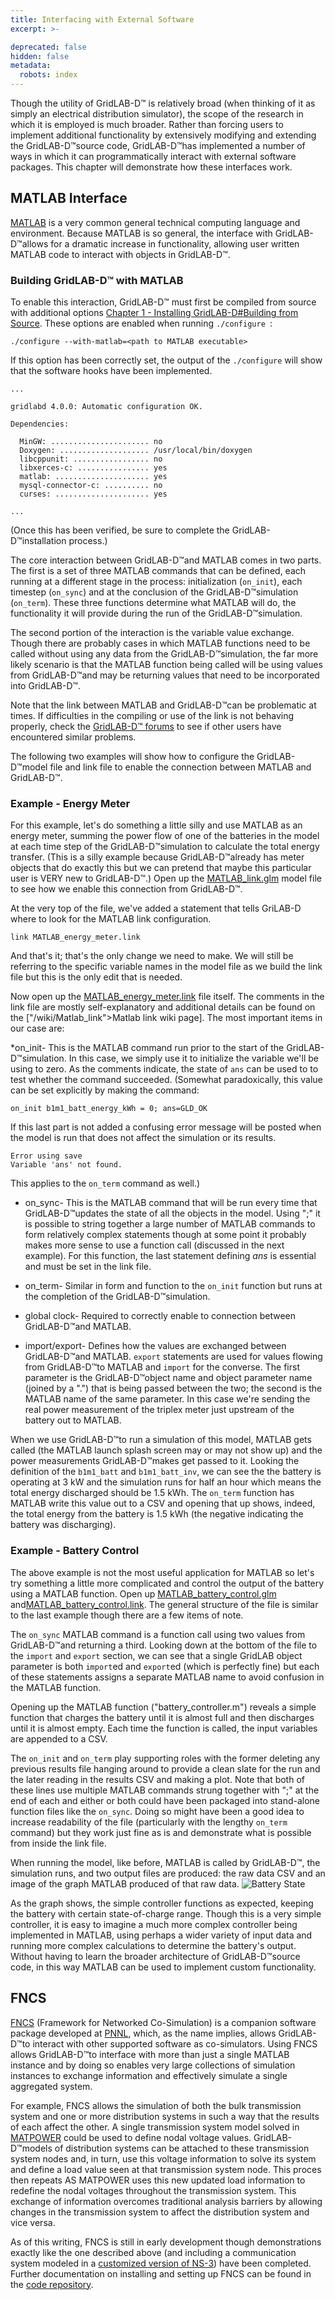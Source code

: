 ```yaml
---
title: Interfacing with External Software
excerpt: >-

deprecated: false
hidden: false
metadata:
  robots: index
---
```


Though the utility of GridLAB-D™ is relatively broad (when thinking of it as simply an electrical distribution simulator), the scope of the research in which it is employed is much broader. Rather than forcing users to implement additional functionality by extensively modifying and extending the GridLAB-D™source code, GridLAB-D™has implemented a number of ways in which it can programmatically interact with external software packages. This chapter will demonstrate how these interfaces work.

## MATLAB Interface

[MATLAB](http://www.mathworks.com/products/matlab/) is a very common general technical computing language and environment. Because MATLAB is so general, the interface with GridLAB-D™allows for a dramatic increase in functionality, allowing user written MATLAB code to interact with objects in GridLAB-D™.

### Building GridLAB-D™ with MATLAB

To enable this interaction, GridLAB-D™ must first be compiled from source with additional options [Chapter 1 - Installing GridLAB-D#Building from Source]("Installing_GridLAB-D#Building_from_Source). These options are enabled when running `./configure `:

```
./configure --with-matlab=<path to MATLAB executable>
```

If this option has been correctly set, the output of the `./configure` will show that the software hooks have been implemented.

```
...

gridlabd 4.0.0: Automatic configuration OK.

Dependencies:

  MinGW: ...................... no
  Doxygen: .................... /usr/local/bin/doxygen
  libcppunit: ................. no
  libxerces-c: ................ yes
  matlab: ..................... yes
  mysql-connector-c: .......... no
  curses: ..................... yes

...
```

(Once this has been verified, be sure to complete the GridLAB-D™installation process.)

The core interaction between GridLAB-D™and MATLAB comes in two parts. The first is a set of three MATLAB commands that can be defined, each running at a different stage in the process: initialization (`on_init`), each timestep (`on_sync`) and at the conclusion of the GridLAB-D™simulation (`on_term`). These three functions determine what MATLAB will do, the functionality it will provide during the run of the GridLAB-D™simulation. 

The second portion of the interaction is the variable value exchange. Though there are probably cases in which MATLAB functions need to be called without using any data from the GridLAB-D™simulation, the far more likely scenario is that the MATLAB function being called will be using values from GridLAB-D™and may be returning values that need to be incorporated into GridLAB-D™. 

Note that the link between MATLAB and GridLAB-D™can be problematic at times. If difficulties in the compiling or use of the link is not behaving properly, check the [GridLAB-D™ forums](https://sourceforge.net/p/gridlab-d/discussion/842562/) to see if other users have encountered similar problems.

The following two examples will show how to configure the GridLAB-D™model file and link file to enable the connection between MATLAB and GridLAB-D™.

### Example - Energy Meter

For this example, let's do something a little silly and use MATLAB as an energy meter, summing the power flow of one of the batteries in the model at each time step of the GridLAB-D™simulation to calculate the total energy transfer. (This is a silly example because GridLAB-D™already has meter objects that do exactly this but we can pretend that maybe this particular user is VERY new to GridLAB-D™.) Open up the [MATLAB_link.glm](https://github.com/gridlab-d/course/blob/master/Tutorial/Chapter%209%20-%20Interfacing%20with%20External%20Software/MATLAB%20Link/MATLAB_link) model file to see how we enable this connection from GridLAB-D™.

At the very top of the file, we've added a statement that tells GriLAB-D where to look for the MATLAB link configuration.

```
link MATLAB_energy_meter.link
```

And that's it; that's the only change we need to make. We will still be referring to the specific variable names in the model file as we build the link file but this is the only edit that is needed.

Now open up the [MATLAB_energy_meter.link](https://github.com/gridlab-d/course/blob/master/Tutorial/Chapter%209%20-%20Interfacing%20with%20External%20Software/MATLAB%20Link/MATLAB_energy_meter.link) file itself. The comments in the link file are mostly self-explanatory and additional details can be found on the ["/wiki/Matlab_link">Matlab link wiki page]. The most important items in our case are:

*on_init-  This is the MATLAB command run prior to the start of the GridLAB-D™simulation. In this case, we simply use it to initialize the variable we'll be using to zero. As the comments indicate, the state of `ans` can be used to to test whether the command succeeded. (Somewhat paradoxically, this value can be set explicitly by making the command:
```
on_init b1m1_batt_energy_kWh = 0; ans=GLD_OK
```

If this last part is not added a confusing error message will be posted when the model is run that does not affect the simulation or its results.

```
Error using save
Variable 'ans' not found.
```

This applies to the `on_term` command as well.)

* on_sync-  This is the MATLAB command that will be run every time that GridLAB-D™updates the state of all the objects in the model. Using ";" it is possible to string together a large number of MATLAB commands to form relatively complex statements though at some point it probably makes more sense to use a function call (discussed in the next example). For this function, the last statement defining *ans* is essential and must be set in the link file.

* on_term-  Similar in form and function to the `on_init` function but runs at the completion of the GridLAB-D™simulation.

* global clock-  Required to correctly enable to connection between GridLAB-D™and MATLAB.

* import/export-  Defines how the values are exchanged between GridLAB-D™and MATLAB. `export` statements are used for values flowing from GridLAB-D™to MATLAB and `import` for the converse. The first parameter is the GridLAB-D™object name and object parameter name (joined by a ".")  that is being passed between the two; the second is the MATLAB name of the same parameter. In this case we're sending the real power measurement of the triplex meter just upstream of the battery out to MATLAB.

When we use GridLAB-D™to run a simulation of this model, MATLAB gets called (the MATLAB launch splash screen may or may not show up) and the power measurements GridLAB-D™makes get passed to it. Looking the definition of the `b1m1_batt` and `b1m1_batt_inv`, we can see the the battery is operating at 3 kW and the simulation runs for half an hour which means the total energy discharged should be 1.5 kWh. The `on_term` function has MATLAB write this value out to a CSV and opening that up shows, indeed, the total energy from the battery is 1.5 kWh (the negative indicating the battery was discharging).

### Example - Battery Control

The above example is not the most useful application for MATLAB so let's try something a little more complicated and control the output of the battery using a MATLAB function. Open up [MATLAB_battery_control.glm](https://github.com/gridlab-d/course/blob/master/Tutorial/Chapter%209%20-%20Interfacing%20with%20External%20Software/MATLAB%20Link/MATLAB_battery_control) and[MATLAB_battery_control.link](https://github.com/gridlab-d/course/blob/master/Tutorial/Chapter%209%20-%20Interfacing%20with%20External%20Software/MATLAB%20Link/MATLAB_battery_control.link). The general structure of the file is similar to the last example though there are a few items of note.

The `on_sync` MATLAB command is a function call using two values from GridLAB-D™and returning a third. Looking down at the bottom of the file to the `import` and `export` section, we can see that a single GridLAB object parameter is both `import`ed and `export`ed (which is perfectly fine) but each of these statements assigns a separate MATLAB name to avoid confusion in the MATLAB function. 

Opening up the MATLAB function ("battery_controller.m") reveals a simple function that charges the battery until it is almost full and then discharges until it is almost empty. Each time the function is called, the input variables are appended to a CSV.

The `on_init` and `on_term` play supporting roles with the former deleting any previous results file hanging around to provide a clean slate for the run and the later reading in the results CSV and making a plot. Note that both of these lines use multiple MATLAB commands strung together with ";" at the end of each and either or both could have been packaged into stand-alone function files like the `on_sync`. Doing so might have been a good idea to increase readability of the file (particularly with the lengthy `on_term` command) but they work just fine as is and demonstrate what is possible from inside the link file.

When running the model, like before, MATLAB is called by GridLAB-D™, the simulation runs, and two output files are produced: the raw data CSV and an image of the graph MATLAB produced of that raw data.
![Battery State](/images\800px-Battery_State.png)

As the graph shows, the simple controller functions as expected, keeping the battery with certain state-of-charge range. Though this is a very simple controller, it is easy to imagine a much more complex controller being implemented in MATLAB, using perhaps a wider variety of input data and running more complex calculations to determine the battery's output. Without having to learn the broader architecture of GridLAB-D™source code, in this way MATLAB can be used to implement custom functionality.

## FNCS

[FNCS](https://github.com/FNCS) (Framework for Networked Co-Simulation) is a companion software package developed at [PNNL](http://www.pnnl.gov), which, as the name implies, allows GridLAB-D™to interact with other supported software as co-simulators. Using FNCS allows GridLAB-D™to interface with more than just a single MATLAB instance and by doing so enables very large collections of simulation instances to exchange information and effectively simulate a single aggregated system.

For example, FNCS allows the simulation of both the bulk transmission system and one or more distribution systems in such a way that the results of each affect the other. A single transmission system model solved in [MATPOWER](http://www.pserc.cornell.edu/matpower/) could be used to define nodal voltage values. GridLAB-D™models of distribution systems can be attached to these transmission system nodes and, in turn, use this voltage information to solve its system and define a load value seen at that transmission system node. This proces then repeats AS MATPOWER uses this new updated load information to redefine the nodal voltages throughout the transmission system. This exchange of information overcomes traditional analysis barriers by allowing changes in the transmission system to affect the distribution system and vice versa.

As of this writing, FNCS is still in early development though demonstrations exactly like the one described above (and including a communication system modeled in a [customized version of NS-3](https://github.com/FNCS/ns-3.24)) have been completed. Further documentation on installing and setting up FNCS can be found in the [code repository](https://github.com/FNCS/fncs). 
